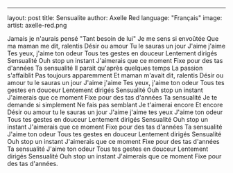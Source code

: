 ---
layout: post
title: Sensualite
author: Axelle Red
language: "Français"
image:
  artist: axelle-red.png

  Jamais je n'aurais pensé
  "Tant besoin de lui"
  Je me sens si envoûtée
  Que ma maman me dit, ralentis
  Désir ou amour
  Tu le sauras un jour
  J'aime j'aime
  Tes yeux, j'aime ton odeur
  Tous tes gestes en douceur
  Lentement dirigés
  Sensualité
  Ouh stop un instant
  J'aimerais que ce moment
  Fixe pour des tas d'années
  Ta sensualité
  Il parait qu'après quelques temps
  La passion s'affaiblit
  Pas toujours apparemment
  Et maman m'avait dit, ralentis
  Désir ou amour tu le sauras un jour
  J'aime j'aime
  Tes yeux, j'aime ton odeur
  Tous tes gestes en douceur
  Lentement dirigés
  Sensualité
  Ouh stop un instant
  J'aimerais que ce moment
  Fixe pour des tas d'années
  Ta sensualité
  Je te demande si simplement
  Ne fais pas semblant
  Je t'aimerai encore
  Et encore
  Désir ou amour tu le sauras un jour
  J'aime j'aime tes yeux
  J'aime ton odeur
  Tous tes gestes en douceur
  Lentement dirigés
  Sensualité
  Ouh stop un instant
  J'aimerais que ce moment
  Fixe pour des tas d'années
  Ta sensualité
  J'aime ton odeur
  Tous tes gestes en douceur
  Lentement dirigés
  Sensualité
  Ouh stop un instant
  J'aimerais que ce moment
  Fixe pour des tas d'années
  Ta sensualité
  J'aime ton odeur
  Tous tes gestes en douceur
  Lentement dirigés
  Sensualité
  Ouh stop un instant
  J'aimerais que ce moment
  Fixe pour des tas d'années.
